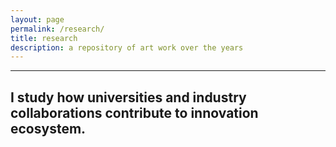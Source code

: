 ```yaml
---
layout: page
permalink: /research/
title: research
description: a repository of art work over the years
---
```


<hr>

## I study how universities and industry collaborations contribute to innovation ecosystem.

